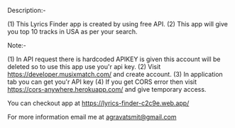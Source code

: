 Description:-

(1) This Lyrics Finder app is created by using free API.
(2) This app will give you top 10 tracks in USA as per your search.

Note:-

(1) In API request there is hardcoded APIKEY is given this account will be deleted so to use this app use you'r api key.
(2) Visit https://developer.musixmatch.com/ and create account.
(3) In application tab you can get you'r API key
(4) If you get CORS error then visit https://cors-anywhere.herokuapp.com/ and give temporary access.

You can checkout app at https://lyrics-finder-c2c9e.web.app/

For more information email me at agravatsmit@gmail.com

